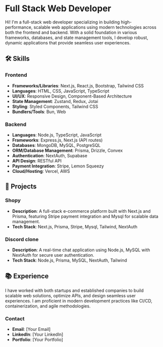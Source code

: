 # Full Stack Web Developer

Hi! I'm a full-stack web developer specializing in building high-performance, scalable web applications using modern technologies across both the frontend and backend. With a solid foundation in various frameworks, databases, and state management tools, I develop robust, dynamic applications that provide seamless user experiences.

## 🛠️ Skills

### Frontend
- **Frameworks/Libraries**: Next.js, React.js, Bootstrap, Tailwind CSS
- **Languages**: HTML, CSS, JavaScript, TypeScript
- **UI/UX**: Responsive Design, Component-Based Architecture
- **State Management**: Zustand, Redux, Jotai
- **Styling**: Styled Components, Tailwind CSS
- **Bundlers/Tools**: Bun, Web

### Backend
- **Languages**: Node.js, TypeScript, JavaScript
- **Frameworks**: Express.js, Next.js (API routes)
- **Databases**: MongoDB, MySQL, PostgreSQL
- **ORM/Database Management**: Prisma, Drizzle, Convex
- **Authentication**: NextAuth, Supabase
- **API Design**: RESTful API
- **Payment Integration**: Stripe, Lemon Squeezy
- **Cloud/Hosting**: Vercel, AWS

## 🚀 Projects

### Shopy
- **Description**: A full-stack e-commerce platform built with Next.js and Prisma, featuring Stripe payment integration and Mysql for scalable data management.
- **Tech Stack**: Next.js, Prisma, Stripe, Mysql, Tailwind, NextAuth

### Discord clone
- **Description**: A real-time chat application using Node.js, MySQL with NextAuth for secure user authentication.
- **Tech Stack**: Node.js, Prisma, MySQL, NextAuth, Tailwind

## 📚 Experience

I have worked with both startups and established companies to build scalable web solutions, optimize APIs, and design seamless user experiences. I am proficient in modern development practices like CI/CD, containerization, and agile methodologies.

### Contact
- **Email**: [Your Email]
- **LinkedIn**: [Your LinkedIn]
- **Portfolio**: [Your Portfolio]
